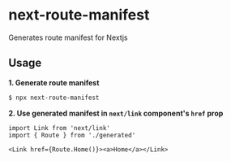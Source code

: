 # next-route-manifest

Generates route manifest for Nextjs

## Usage

**1. Generate route manifest**
```sh
$ npx next-route-manifest
```

**2. Use generated manifest in `next/link` component's `href` prop**
```tsx
import Link from 'next/link'
import { Route } from './generated'

<Link href={Route.Home()}><a>Home</a></Link>
```
